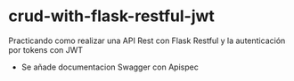 # crud-with-flask-restful-jwt

Practicando como realizar una API Rest con Flask Restful y la autenticación por tokens con JWT
* Se añade documentacion Swagger con Apispec
